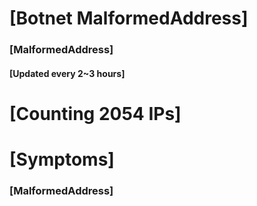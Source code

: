 # [Botnet MalformedAddress]
### [MalformedAddress]
#### [Updated every 2~3 hours]

# [Counting 2054 IPs]

# [Symptoms] 
###   [MalformedAddress]
